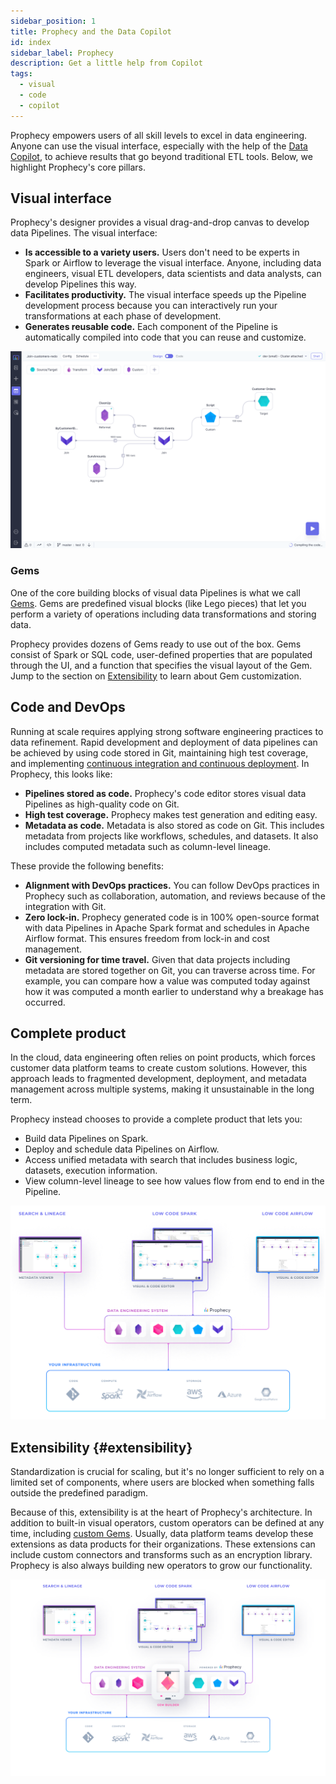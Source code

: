 ```yaml
---
sidebar_position: 1
title: Prophecy and the Data Copilot
id: index
sidebar_label: Prophecy
description: Get a little help from Copilot
tags:
  - visual
  - code
  - copilot
---
```


Prophecy empowers users of all skill levels to excel in data engineering.
Anyone can use the visual interface, especially with the help of the [Data Copilot](/docs/copilot/copilot.md/), to achieve results that go beyond traditional ETL tools.
Below, we highlight Prophecy's core pillars.

## Visual interface

Prophecy's designer provides a visual drag-and-drop canvas to develop data Pipelines. The visual interface:

- **Is accessible to a variety users.** Users don't need to be experts in Spark or Airflow to leverage the visual interface. Anyone, including data engineers, visual ETL developers, data scientists and data analysts, can develop Pipelines this way.
- **Facilitates productivity.** The visual interface speeds up the Pipeline development process because you can interactively run your transformations at each phase of development.
- **Generates reusable code.** Each component of the Pipeline is automatically compiled into code that you can reuse and customize.

![Data Pipeline](./img/datapipeline.png)

### Gems

One of the core building blocks of visual data Pipelines is what we call [Gems](./concepts/project/gems).
Gems are predefined visual blocks (like Lego pieces) that let you perform a variety of operations including data transformations and storing data.

Prophecy provides dozens of Gems ready to use out of the box. Gems consist of Spark or SQL code, user-defined properties that are populated through the UI, and a function that specifies the visual layout of the Gem. Jump to the section on [Extensibility](#extensibility) to learn about Gem customization.

## Code and DevOps

Running at scale requires applying strong software engineering practices to data refinement. Rapid development and deployment of data pipelines can be achieved by using code stored in Git, maintaining high test coverage, and implementing [continuous integration and continuous deployment](./Orchestration/reliable-ci-cd/). In Prophecy, this looks like:

- **Pipelines stored as code.** Prophecy's code editor stores visual data Pipelines as high-quality code on Git.
- **High test coverage.** Prophecy makes test generation and editing easy.
- **Metadata as code.** Metadata is also stored as code on Git. This includes metadata from projects like workflows, schedules, and datasets. It also includes computed metadata such as column-level lineage.

These provide the following benefits:

- **Alignment with DevOps practices.** You can follow DevOps practices in Prophecy such as collaboration, automation, and reviews because of the integration with Git.
- **Zero lock-in.** Prophecy generated code is in 100% open-source format with data Pipelines in Apache Spark format and schedules in Apache Airflow format. This ensures freedom from lock-in and cost management.
- **Git versioning for time travel.** Given that data projects including metadata are stored together on Git, you can traverse across time. For example, you can compare how a value was computed today against how it was computed a month earlier to understand why a breakage has occurred.

## Complete product

In the cloud, data engineering often relies on point products, which forces customer data platform teams to create custom solutions. However, this approach leads to fragmented development, deployment, and metadata management across multiple systems, making it unsustainable in the long term.

Prophecy instead chooses to provide a complete product that lets you:

- Build data Pipelines on Spark.
- Deploy and schedule data Pipelines on Airflow.
- Access unified metadata with search that includes business logic, datasets, execution information.
- View column-level lineage to see how values flow from end to end in the Pipeline.

![Complete](./img/complete.png)

## Extensibility {#extensibility}

Standardization is crucial for scaling, but it's no longer sufficient to rely on a limited set of components, where users are blocked when something falls outside the predefined paradigm.

Because of this, extensibility is at the heart of Prophecy's architecture. In addition to built-in visual operators, custom operators can be defined at any time, including [custom Gems](./Spark/extensibility/gem-builder/). Usually, data platform teams develop these extensions as data products for their organizations. These extensions can include custom connectors and transforms such as an encryption library. Prophecy is also always building new operators to grow our functionality.

![Extensible](./img/extensible.png)
